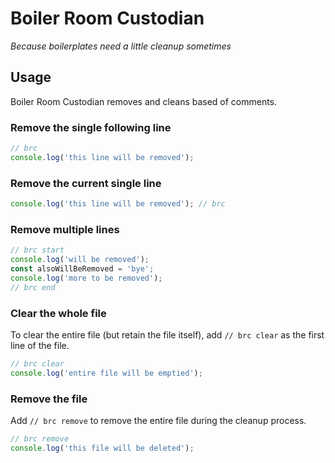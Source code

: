 # Boiler Room Custodian

*Because boilerplates need a little cleanup sometimes*

## Usage

Boiler Room Custodian removes and cleans based of comments.

### Remove the single following line

```javascript
// brc
console.log('this line will be removed');
```

### Remove the current single line

```javascript
console.log('this line will be removed'); // brc
```

### Remove multiple lines

```javascript
// brc start
console.log('will be removed');
const alsoWillBeRemoved = 'bye';
console.log('more to be removed');
// brc end
```

### Clear the whole file

To clear the entire file (but retain the file itself), add `// brc clear` as the first line of the file.

```javascript
// brc clear
console.log('entire file will be emptied');
```

### Remove the file

Add `// brc remove` to remove the entire file during the cleanup process.

```javascript
// brc remove
console.log('this file will be deleted');
```
